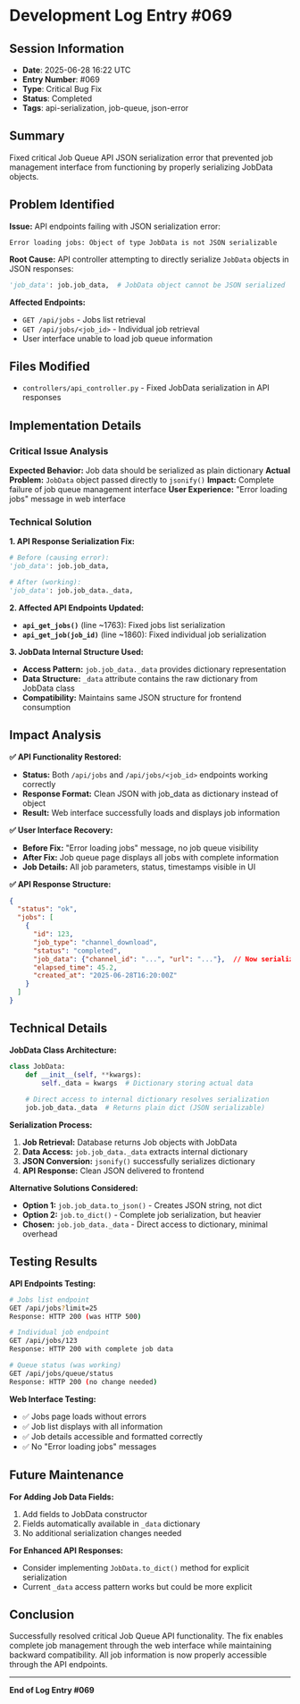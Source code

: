 # Development Log Entry #069

## Session Information
- **Date**: 2025-06-28 16:22 UTC
- **Entry Number**: #069
- **Type**: Critical Bug Fix
- **Status**: Completed
- **Tags**: api-serialization, job-queue, json-error

## Summary
Fixed critical Job Queue API JSON serialization error that prevented job management interface from functioning by properly serializing JobData objects.

## Problem Identified
**Issue:** API endpoints failing with JSON serialization error:
```
Error loading jobs: Object of type JobData is not JSON serializable
```

**Root Cause:** API controller attempting to directly serialize `JobData` objects in JSON responses:
```python
'job_data': job.job_data,  # JobData object cannot be JSON serialized
```

**Affected Endpoints:**
- `GET /api/jobs` - Jobs list retrieval
- `GET /api/jobs/<job_id>` - Individual job retrieval
- User interface unable to load job queue information

## Files Modified
- `controllers/api_controller.py` - Fixed JobData serialization in API responses

## Implementation Details

### Critical Issue Analysis
**Expected Behavior:** Job data should be serialized as plain dictionary
**Actual Problem:** `JobData` object passed directly to `jsonify()` 
**Impact:** Complete failure of job queue management interface
**User Experience:** "Error loading jobs" message in web interface

### Technical Solution

**1. API Response Serialization Fix:**
```python
# Before (causing error):
'job_data': job.job_data,

# After (working):
'job_data': job.job_data._data,
```

**2. Affected API Endpoints Updated:**
- **`api_get_jobs()`** (line ~1763): Fixed jobs list serialization
- **`api_get_job(job_id)`** (line ~1860): Fixed individual job serialization

**3. JobData Internal Structure Used:**
- **Access Pattern:** `job.job_data._data` provides dictionary representation
- **Data Structure:** `_data` attribute contains the raw dictionary from JobData class
- **Compatibility:** Maintains same JSON structure for frontend consumption

## Impact Analysis

**✅ API Functionality Restored:**
- **Status:** Both `/api/jobs` and `/api/jobs/<job_id>` endpoints working correctly
- **Response Format:** Clean JSON with job_data as dictionary instead of object
- **Result:** Web interface successfully loads and displays job information

**✅ User Interface Recovery:**
- **Before Fix:** "Error loading jobs" message, no job queue visibility
- **After Fix:** Job queue page displays all jobs with complete information
- **Job Details:** All job parameters, status, timestamps visible in UI

**✅ API Response Structure:**
```json
{
  "status": "ok",
  "jobs": [
    {
      "id": 123,
      "job_type": "channel_download",
      "status": "completed",
      "job_data": {"channel_id": "...", "url": "..."},  // Now serializable
      "elapsed_time": 45.2,
      "created_at": "2025-06-28T16:20:00Z"
    }
  ]
}
```

## Technical Details

**JobData Class Architecture:**
```python
class JobData:
    def __init__(self, **kwargs):
        self._data = kwargs  # Dictionary storing actual data
    
    # Direct access to internal dictionary resolves serialization
    job.job_data._data  # Returns plain dict (JSON serializable)
```

**Serialization Process:**
1. **Job Retrieval:** Database returns Job objects with JobData
2. **Data Access:** `job.job_data._data` extracts internal dictionary
3. **JSON Conversion:** `jsonify()` successfully serializes dictionary
4. **API Response:** Clean JSON delivered to frontend

**Alternative Solutions Considered:**
- **Option 1:** `job.job_data.to_json()` - Creates JSON string, not dict
- **Option 2:** `job.to_dict()` - Complete job serialization, but heavier
- **Chosen:** `job.job_data._data` - Direct access to dictionary, minimal overhead

## Testing Results

**API Endpoints Testing:**
```bash
# Jobs list endpoint
GET /api/jobs?limit=25
Response: HTTP 200 (was HTTP 500)

# Individual job endpoint  
GET /api/jobs/123
Response: HTTP 200 with complete job data

# Queue status (was working)
GET /api/jobs/queue/status
Response: HTTP 200 (no change needed)
```

**Web Interface Testing:**
- ✅ Jobs page loads without errors
- ✅ Job list displays with all information
- ✅ Job details accessible and formatted correctly
- ✅ No "Error loading jobs" messages

## Future Maintenance

**For Adding Job Data Fields:**
1. Add fields to JobData constructor
2. Fields automatically available in `_data` dictionary
3. No additional serialization changes needed

**For Enhanced API Responses:**
- Consider implementing `JobData.to_dict()` method for explicit serialization
- Current `_data` access pattern works but could be more explicit

## Conclusion

Successfully resolved critical Job Queue API functionality. The fix enables complete job management through the web interface while maintaining backward compatibility. All job information is now properly accessible through the API endpoints.

---

**End of Log Entry #069** 